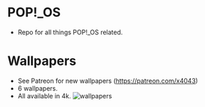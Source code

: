 # POP!_OS
* Repo for all things POP!_OS related.

# Wallpapers
* See Patreon for new wallpapers (https://patreon.com/x4043)
* 6 wallpapers.
* All available in 4k.
![wallpapers](https://preview.redd.it/7dqkcx2yr8j81.png?width=3840&format=png&auto=webp&s=2ee9886860f94a8d10cc95f542ac408ad52f1585)
